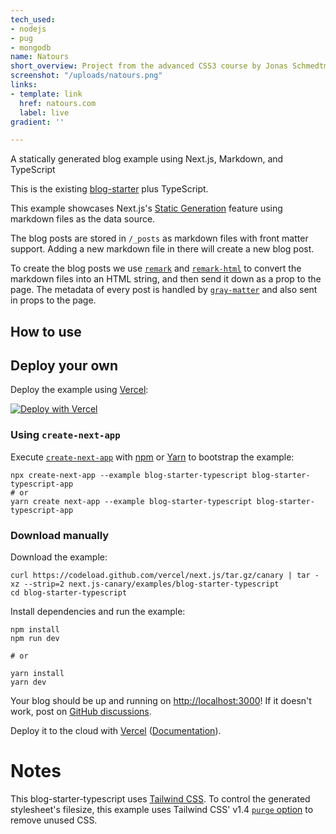 ```yaml
---
tech_used:
- nodejs
- pug
- mongodb
name: Natours
short_overview: Project from the advanced CSS3 course by Jonas Schmedtmann
screenshot: "/uploads/natours.png"
links:
- template: link
  href: natours.com
  label: live
gradient: ''

---
```

A statically generated blog example using Next.js, Markdown, and TypeScript

This is the existing [blog-starter](https://github.com/vercel/next.js/tree/canary/examples/blog-starter) plus TypeScript.

This example showcases Next.js's [Static Generation](https://nextjs.org/docs/basic-features/pages) feature using markdown files as the data source.

The blog posts are stored in `/_posts` as markdown files with front matter support. Adding a new markdown file in there will create a new blog post.

To create the blog posts we use [`remark`](https://github.com/remarkjs/remark) and [`remark-html`](https://github.com/remarkjs/remark-html) to convert the markdown files into an HTML string, and then send it down as a prop to the page. The metadata of every post is handled by [`gray-matter`](https://github.com/jonschlinkert/gray-matter) and also sent in props to the page.

## How to use

## Deploy your own

Deploy the example using [Vercel](https://vercel.com/?utm_source=github&utm_medium=readme&utm_campaign=next-example):

[![Deploy with Vercel](https://camo.githubusercontent.com/f209ca5cc3af7dd930b6bfc55b3d7b6a5fde1aff/68747470733a2f2f76657263656c2e636f6d2f627574746f6e)](https://vercel.com/import/git?c=1&s=https://github.com/vercel/next.js/tree/canary/examples/blog-starter-typescript)

### Using `create-next-app`

Execute [`create-next-app`](https://github.com/vercel/next.js/tree/canary/packages/create-next-app) with [npm](https://docs.npmjs.com/cli/init) or [Yarn](https://yarnpkg.com/lang/en/docs/cli/create/) to bootstrap the example:

    npx create-next-app --example blog-starter-typescript blog-starter-typescript-app
    # or
    yarn create next-app --example blog-starter-typescript blog-starter-typescript-app

### Download manually

Download the example:

    curl https://codeload.github.com/vercel/next.js/tar.gz/canary | tar -xz --strip=2 next.js-canary/examples/blog-starter-typescript
    cd blog-starter-typescript

Install dependencies and run the example:

    npm install
    npm run dev
    
    # or
    
    yarn install
    yarn dev

Your blog should be up and running on [http://localhost:3000](http://localhost:3000/)! If it doesn't work, post on [GitHub discussions](https://github.com/vercel/next.js/discussions).

Deploy it to the cloud with [Vercel](https://vercel.com/import?filter=next.js&utm_source=github&utm_medium=readme&utm_campaign=next-example) ([Documentation](https://nextjs.org/docs/deployment)).

# Notes

This blog-starter-typescript uses [Tailwind CSS](https://tailwindcss.com/). To control the generated stylesheet's filesize, this example uses Tailwind CSS' v1.4 [`purge` option](https://tailwindcss.com/docs/controlling-file-size/#removing-unused-css) to remove unused CSS.
